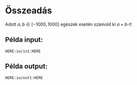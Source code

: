 # Összeadás
Adott $a,b\in [-1000,1000]$ egészek esetén számold ki $a+b$-t!

## Példa input:
```
HERE:io/in1:HERE
```

## Példa output:
```
HERE:io/out1:HERE
```
